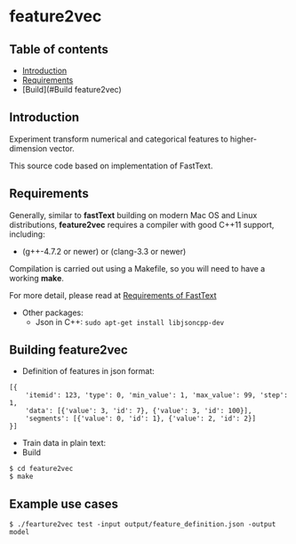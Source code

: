 # feature2vec


## Table of contents

* [Introduction](#introduction)
* [Requirements](#Requirements)
* [Build](#Build feature2vec)

## Introduction

Experiment transform numerical and categorical features to higher-dimension vector.

This source code based on implementation of FastText.


## Requirements

Generally, similar to **fastText** building on modern Mac OS and Linux distributions, **feature2vec** requires a compiler with good C++11 support, including:

* (g++-4.7.2 or newer) or (clang-3.3 or newer)

Compilation is carried out using a Makefile, so you will need to have a working **make**.

For more detail, please read at [Requirements of FastText](https://github.com/facebookresearch/fastText/blob/master/README.md#requirements)

* Other packages:
    - Json in C++: ```sudo apt-get install libjsoncpp-dev```

## Building feature2vec

- Definition of features in json format:
```
[{
    'itemid': 123, 'type': 0, 'min_value': 1, 'max_value': 99, 'step': 1,
    'data': [{'value': 3, 'id': 7}, {'value': 3, 'id': 100}], 
    'segments': [{'value': 0, 'id': 1}, {'value': 2, 'id': 2}]
}]
```
- Train data in plain text:
- Build

```
$ cd feature2vec
$ make
```

## Example use cases

```
$ ./fearture2vec test -input output/feature_definition.json -output model
```
